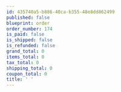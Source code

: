 ```yaml
---
id: 435740a5-b886-40ca-b355-48e8dd862499
published: false
blueprint: order
order_number: 174
is_paid: false
is_shipped: false
is_refunded: false
grand_total: 0
items_total: 0
tax_total: 0
shipping_total: 0
coupon_total: 0
title: ' '
---
```

